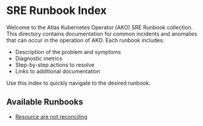 # SRE Runbook Index

Welcome to the Atlas Kubernetes Operator (AKO) SRE Runbook collection. This directory contains documentation for common incidents and anomalies that can occur in the operation of AKO. Each runbook includes:

- Description of the problem and symptoms
- Diagnostic metrics
- Step-by-step actions to resolve
- Links to additional documentation

Use this index to quickly navigate to the desired runbook.

## Available Runbooks
- [Resource are not reconciling](resources_are_not_reconciling.md)
